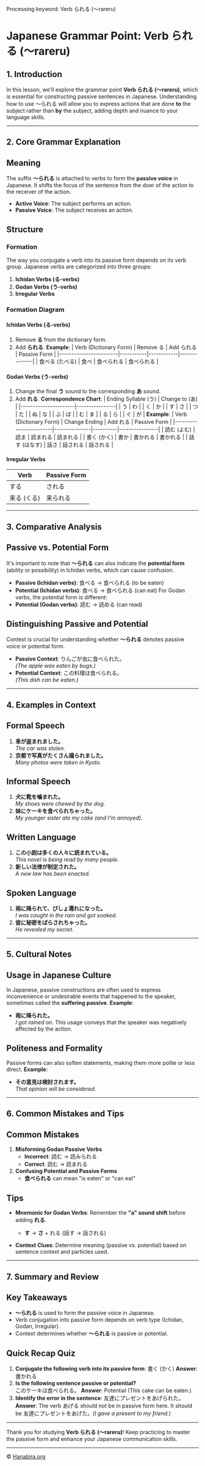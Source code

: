 Processing keyword: Verb られる (〜rareru)
# Japanese Grammar Point: Verb られる (〜rareru)

## 1. Introduction
In this lesson, we'll explore the grammar point **Verb られる (〜rareru)**, which is essential for constructing passive sentences in Japanese. Understanding how to use 〜られる will allow you to express actions that are done **to** the subject rather than **by** the subject, adding depth and nuance to your language skills.

---
## 2. Core Grammar Explanation
## Meaning
The suffix **〜られる** is attached to verbs to form the **passive voice** in Japanese. It shifts the focus of the sentence from the doer of the action to the receiver of the action.
- **Active Voice**: The subject performs an action.
- **Passive Voice**: The subject receives an action.
## Structure
### Formation
The way you conjugate a verb into its passive form depends on its verb group. Japanese verbs are categorized into three groups:
1. **Ichidan Verbs (る-verbs)**
2. **Godan Verbs (う-verbs)**
3. **Irregular Verbs**
### Formation Diagram
#### Ichidan Verbs (る-verbs)
1. Remove **る** from the dictionary form.
2. Add **られる**.
**Example**:
| Verb (Dictionary Form) | Remove る | Add られる | Passive Form |
|------------------------|-----------|------------|--------------|
| 食べる (たべる)        | 食べ       | 食べられる  | 食べられる    |
#### Godan Verbs (う-verbs)
1. Change the final **う** sound to the corresponding **あ** sound.
2. Add **れる**.
**Correspondence Chart**:
| Ending Syllable (う) | Change to (あ) |
|----------------------|----------------|
| う                    | わ              |
| く                    | か              |
| す                    | さ              |
| つ                    | た              |
| ぬ                    | な              |
| ぶ                    | ば              |
| む                    | ま              |
| る                    | ら              |
| ぐ                    | が              |
**Example**:
| Verb (Dictionary Form) | Change Ending | Add れる | Passive Form   |
|------------------------|---------------|----------|----------------|
| 読む (よむ)            | 読ま           | 読まれる  | 読まれる       |
| 書く (かく)            | 書か           | 書かれる  | 書かれる       |
| 話す (はなす)          | 話さ           | 話される  | 話される       |
#### Irregular Verbs
| Verb       | Passive Form |
|------------|--------------|
| する       | される       |
| 来る (くる)| 来られる     |
---
## 3. Comparative Analysis
## Passive vs. Potential Form
It's important to note that **〜られる** can also indicate the **potential form** (ability or possibility) in Ichidan verbs, which can cause confusion.
- **Passive (Ichidan verbs)**: 食べる → 食べられる (to be eaten)
- **Potential (Ichidan verbs)**: 食べる → 食べられる (can eat)
For Godan verbs, the potential form is different:
- **Potential (Godan verbs)**: 読む → 読める (can read)
## Distinguishing Passive and Potential
Context is crucial for understanding whether **〜られる** denotes passive voice or potential form.
- **Passive Context**: りんごが虫に食べられた。  
  *(The apple was eaten by bugs.)*
- **Potential Context**: この料理は食べられる。  
  *(This dish can be eaten.)*
---
## 4. Examples in Context
## Formal Speech
1. **車が盗まれました。**  
   *The car was stolen.*
2. **京都で写真がたくさん撮られました。**  
   *Many photos were taken in Kyoto.*
## Informal Speech
1. **犬に靴を噛まれた。**  
   *My shoes were chewed by the dog.*
2. **妹にケーキを食べられちゃった。**  
   *My younger sister ate my cake (and I'm annoyed).*
## Written Language
1. **この小説は多くの人々に読まれている。**  
   *This novel is being read by many people.*
2. **新しい法律が制定された。**  
   *A new law has been enacted.*
## Spoken Language
1. **雨に降られて、びしょ濡れになった。**  
   *I was caught in the rain and got soaked.*
2. **彼に秘密をばらされちゃった。**  
   *He revealed my secret.*
---
## 5. Cultural Notes
## Usage in Japanese Culture
In Japanese, passive constructions are often used to express inconvenience or undesirable events that happened to the speaker, sometimes called the **suffering passive**.
**Example**:
- **雨に降られた。**  
  *I got rained on.*
This usage conveys that the speaker was negatively affected by the action.
## Politeness and Formality
Passive forms can also soften statements, making them more polite or less direct.
**Example**:
- **その意見は検討されます。**  
  *That opinion will be considered.*
---
## 6. Common Mistakes and Tips
## Common Mistakes
1. **Misforming Godan Passive Verbs**
   - **Incorrect**: 読む → 読みられる
   - **Correct**: 読む → 読まれる
2. **Confusing Potential and Passive Forms**
   - **食べられる** can mean "is eaten" or "can eat"
## Tips
- **Mnemonic for Godan Verbs**: Remember the **"a" sound shift** before adding **れる**.
  
  - **す** → **さ** + れる (話す → 話される)
  
- **Context Clues**: Determine meaning (passive vs. potential) based on sentence context and particles used.
---
## 7. Summary and Review
## Key Takeaways
- **〜られる** is used to form the passive voice in Japanese.
- Verb conjugation into passive form depends on verb type (Ichidan, Godan, Irregular).
- Context determines whether **〜られる** is passive or potential.
## Quick Recap Quiz
1. **Conjugate the following verb into its passive form**: 書く (かく)
   **Answer**: 書かれる
2. **Is the following sentence passive or potential?**  
   このケーキは食べられる。
   **Answer**: Potential (This cake can be eaten.)
3. **Identify the error in the sentence**: 友達にプレゼントをあげられた。
   **Answer**: The verb あげる should not be in passive form here. It should be 友達にプレゼントをあげた。(*I gave a present to my friend.*)
---
Thank you for studying **Verb られる (〜rareru)**! Keep practicing to master the passive form and enhance your Japanese communication skills.


---

© [Hanabira.org](https://hanabira.org)
